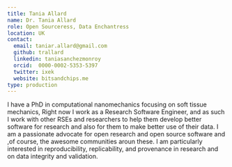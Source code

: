 ```yaml
---
title: Tania Allard
name: Dr. Tania Allard
role: Open Sourceress, Data Enchantress
location: UK
contact:
  email: taniar.allard@gmail.com
  github: trallard
  linkedin: taniasanchezmonroy
  orcid:  0000-0002-5353-5397
  twitter: ixek
  website: bitsandchips.me
type: production
---
```


I have a PhD in computational nanomechanics focusing on soft tissue mechanics, Right now I work as a Research Software Engineer, and as such I work with other RSEs and researchers to help them develop better software for research and also for them to make better use of their data. I am a passionate advocate for open research and open source software and ,of course, the awesome communities aroun these. I am particularly interested in reproducibility, replicability, and provenance in research and on data integrity and validation.
